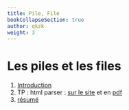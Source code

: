 ```yaml
---
title: Pile, File
bookCollapseSection: true
author: qkzk
weight: 3
---
```


# Les piles et les files

1. [Introduction](intro)
1. TP : html parser : [sur le site](tp_html_parser) et en [pdf](/uploads/docnsitale/pile_file/tp_html_parser/pile.pdf)
1. [résumé](resume)
